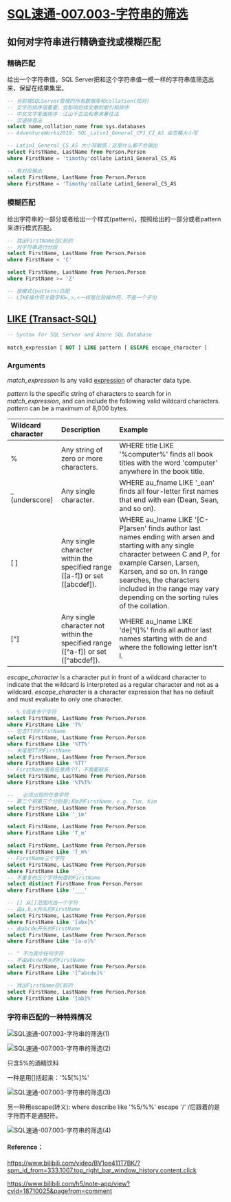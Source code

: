 # [SQL速通-007.003-字符串的筛选](https://www.bilibili.com/video/BV1oe411T7BK/?spm_id_from=333.999.0.0)

## **如何对字符串进行精确查找或模糊匹配**

### 精确匹配

给出一个字符串值，SQL Server把和这个字符串值一模一样的字符串值筛选出来，保留在结果集里。

```sql
-- 当前被SQLServer管理的所有数据库和collation(校对)
-- 文字的排序很重要，会影响后续文章的索引和排序
-- 中文文字笔画排序：江山千古法和寒来暑往法
-- 汉语拼音法
select name,collation_name from sys.databases
-- AdventureWorks2019: SQL_Latin1_General_CP1_CI_AS 会忽略大小写

-- Latin1_General_CS_AS 大小写敏感：这里什么都不会输出
select FirstName, LastName from Person.Person
where FirstName = 'timothy'collate Latin1_General_CS_AS

-- 有对应输出
select FirstName, LastName from Person.Person
where FirstName = 'Timothy'collate Latin1_General_CS_AS
```

### 模糊匹配

给出字符串的一部分或者给出一个样式(pattern)，按照给出的一部分或者pattern来进行模式匹配。

```sql
-- 找出FirstName在C前的
-- 对字符串进行分段
select FirstName, LastName from Person.Person
where FirstName < 'C'

select FirstName, LastName from Person.Person
where FirstName >= 'Z'

-- 按模式(pattern)匹配
-- LIKE操作符关键字和=,>,<一样是比较操作符，不是一个子句
```

## [LIKE (Transact-SQL)](https://learn.microsoft.com/en-us/sql/t-sql/language-elements/like-transact-sql?view=sql-server-ver16)

```sql
-- Syntax for SQL Server and Azure SQL Database  
  
match_expression [ NOT ] LIKE pattern [ ESCAPE escape_character ]
```

### Arguments

*match_expression*
Is any valid [expression](https://learn.microsoft.com/en-us/sql/t-sql/language-elements/expressions-transact-sql?view=sql-server-ver16) of character data type.

*pattern*
Is the specific string of characters to search for in *match_expression*, and can include the following valid wildcard characters. *pattern* can be a maximum of 8,000 bytes.

| Wildcard character | Description                                                  | Example                                                      |
| :----------------- | :----------------------------------------------------------- | :----------------------------------------------------------- |
| %                  | Any string of zero or more characters.                       | WHERE title LIKE '%computer%' finds all book titles with the word 'computer' anywhere in the book title. |
| _ (underscore)     | Any single character.                                        | WHERE au_fname LIKE '_ean' finds all four-letter first names that end with ean (Dean, Sean, and so on). |
| [ ]                | Any single character within the specified range ([a-f]) or set ([abcdef]). | WHERE au_lname LIKE '[C-P]arsen' finds author last names ending with arsen and starting with any single character between C and P, for example Carsen, Larsen, Karsen, and so on. In range searches, the characters included in the range may vary depending on the sorting rules of the collation. |
| [^]                | Any single character not within the specified range ([^a-f]) or set ([^abcdef]). | WHERE au_lname LIKE 'de[^l]%' finds all author last names starting with de and where the following letter isn't l. |

*escape_character*
Is a character put in front of a wildcard character to indicate that the wildcard is interpreted as a regular character and not as a wildcard. *escape_character* is a character expression that has no default and must evaluate to only one character.

```sql
-- % 0或者多个字符
select FirstName, LastName from Person.Person
where FirstName Like 'T%'
-- 包含TT的FirstName
select FirstName, LastName from Person.Person
where FirstName Like '%TT%'
-- 末尾是TT的FirstName
select FirstName, LastName from Person.Person
where FirstName Like '%TT'
-- FirstName里有任意两个T，不需要联系
select FirstName, LastName from Person.Person
where FirstName Like '%T%T%'
```

```sql
-- _ 必须出现的任意字符
-- 第二个和第三个分别是i和m的FirstName，e.g. Tim, Kim
select FirstName, LastName from Person.Person
where FirstName Like '_im'

select FirstName, LastName from Person.Person
where FirstName Like 'T_m'

select FirstName, LastName from Person.Person
where FirstName Like 'T_m%'
-- FirstName三个字符
select FirstName, LastName from Person.Person
where FirstName Like '___'
-- 不重复的三个字符长度的FirstName
select distinct FirstName from Person.Person
where FirstName Like '___'
```

```sql
-- [] 从[]范围内选一个字符
-- 由a,b,x开头的FirstName
select FirstName, LastName from Person.Person
where FirstName Like '[abx]%'
-- 由abcde开头的FirstName
select FirstName, LastName from Person.Person
where FirstName Like '[a-e]%'
```

```sql
-- ^ 不为其中任何字符
-- 不由abcde开头的FirstName
select FirstName, LastName from Person.Person
where FirstName Like '[^abcde]%'

-- 找出FirstName在C前的
select FirstName, LastName from Person.Person
where FirstName Like '[ab]%'
```

### 字符串匹配的一种特殊情况

![SQL速通-007.003-字符串的筛选(1)](https://github.com/YQvQY/LearningCodingNotes/raw/main/SQL%E9%80%9F%E9%80%9ANotes/IMG/SQL-007-003-IMG(1).png)

![SQL速通-007.003-字符串的筛选(2)](https://github.com/YQvQY/LearningCodingNotes/raw/main/SQL%E9%80%9F%E9%80%9ANotes/IMG/SQL-007-003-IMG(2).png)

只含5%的酒精饮料

一种是用[]括起来：'%5[%]%'

![SQL速通-007.003-字符串的筛选(3)](https://github.com/YQvQY/LearningCodingNotes/raw/main/SQL%E9%80%9F%E9%80%9ANotes/IMG/SQL-007-003-IMG(3).png)

另一种用escape(转义): where describe like '%5/%%' escape '/'   /后跟着的是字符而不是通配符。

![SQL速通-007.003-字符串的筛选(4)](https://github.com/YQvQY/LearningCodingNotes/raw/main/SQL%E9%80%9F%E9%80%9ANotes/IMG/SQL-007-003-IMG(4).png)

#### Reference：

https://www.bilibili.com/video/BV1oe411T7BK/?spm_id_from=333.1007.top_right_bar_window_history.content.click

https://www.bilibili.com/h5/note-app/view?cvid=18710025&pagefrom=comment
